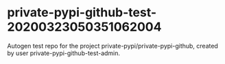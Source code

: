# private-pypi-github-test-20200323050351062004
Autogen test repo for the project private-pypi/private-pypi-github, created by user private-pypi-github-test-admin.
